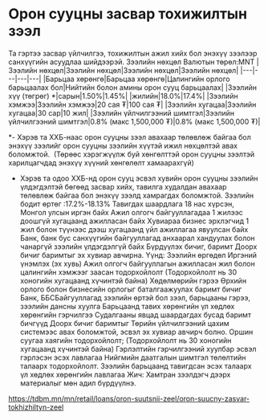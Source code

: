 # Орон сууцны засвар тохижилтын зээл
Та гэртээ засвар үйлчилгээ, тохижилтын ажил хийх бол энэхүү зээлээр санхүүгийн асуудлаа шийдээрэй.
Зээлийн нөхцөл
Валютын төрөл:MNT
|Зээлийн нөхцөл|Зээлийн нөхцөл|Зээлийн нөхцөл|Зээлийн нөхцөл|
|---|---|---|---|
|Барьцаа хөрөнгө|Барьцаа хөрөнгө|Цалингийн орлого барьцаалах бол|Нийтийн болон амины орон сууц барьцаалах|
|Зээлийн хүү (төгрөг) *|сарын|1.50%|1.45%|
|жилийн|18.0%|17.4%|
|Зээлийн хэмжээ|Зээлийн хэмжээ|20 сая ₮|100 сая ₮|
|Зээлийн хугацаа|Зээлийн хугацаа|30 сар|10 жил|
|Зээлийн үйлчилгээний шимтгэл|Зээлийн үйлчилгээний шимтгэл|0.8% (макс 1,500,000 ₮)|0.8% (макс 1,500,000 ₮)|

*- Хэрэв та ХХБ-наас орон сууцны зээл авахаар төлөвлөж байгаа бол энэхүү зээлийг орон сууцны зээлийн хүүтэй ижил нөхцөлтэй авах боломжтой.  (Төрөөс хэрэгжүүлж буй хөнгөлттэй орон сууцны зээлтэй харилцагчдад энэхүү хүүний хөнгөлөлт хамаарахгүй)
- Хэрэв та одоо ХХБ-нд орон сууц эсвэл хувийн орон сууцны зээлийн үлдэгдэлтэй бөгөөд засвар хийх, тавилга худалдан авахаар төлөвлөж байгаа бол энэхүү зээлд хамрагдах боломжтой.
Зээлийн бодит өртөг :17.2%-18.13%
Тавигдах шаардлага
18 нас хүрсэн, Монгол улсын иргэн байх
Ажил олгогч байгууллагадаа 1 жилээс доошгүй хугацаанд ажилласан байх
Хувиараа бизнес эрхлэгчид 1 жил болон түүнээс дээш хугацаанд үйл ажиллагаа явуулсан байх
Банк, банк бус санхүүгийн байгууллагад анхаарал хандуулах болон чанаргүй зээлийн үлдэгдэлгүй байх
Бүрдүүлэх бичиг, баримт
Доорх бичиг баримтыг эх хувиар авчирна. Үүнд:
Зээлийн өргөдөл
Иргэний үнэмлэх (эх хувь)
Ажил олгогч байгууллагын ажилласан жил болон цалингийн хэмжээг заасан тодорхойлолт (Тодорхойлолт нь 30 хоногийн хугацаанд хүчинтэй байна)
Хөдөлмөрийн гэрээ
Өрхийн орлого болон бизнесийн орлогыг баталгаажуулах баримт бичиг
Банк, ББСБайгууллагад зээлийн өртэй бол зээл, барьцааны гэрээ, зээлийн дансны хуулга
Барьцаанд тавих хөрөнгийн үл хөдлөх хөрөнгийн гэрчилгээ
Судалгааны явцад шаардагдах бусад баримт бичгүүд
Доорх бичиг баримтыг Төрийн үйлчилгээний цахим системээс авах боломжтой, эсвэл эх хувиар авчирч болно.
Оршин суугаа хаягийн тодорхойлолт; (Тодорхойлолт нь 30 хоногийн хугацаанд хүчинтэй байна)
Гэрлэлтийн гэрчилгээний хуулбар эсвэл гэрлэсэн эсэх лавлагаа
Нийгмийн даатгалын шимтгэл төлөлтийн талаарх тодорхойлолт.
Зээлийн барьцаанд тавигдсан эсэх талаарх үл хөдлөх хөрөнгийн лавлагаа
Жич: Хамтран зээлдэгч дээрх материалыг мөн адил бүрдүүлнэ.

https://tdbm.mn/mn/retail/loans/oron-suutsnii-zeel/oron-suucny-zasvar-tokhizhiltyn-zeel
